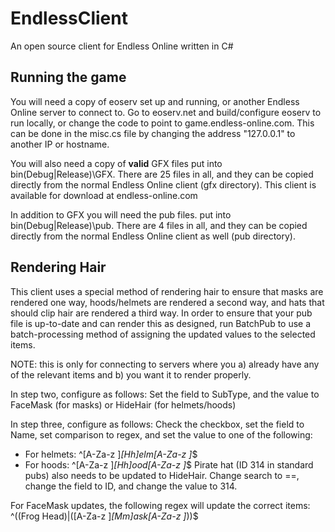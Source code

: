 EndlessClient
=============

An open source client for Endless Online written in C#

Running the game
----------------

You will need a copy of eoserv set up and running, or another Endless Online server to connect to. Go to eoserv.net and build/configure eoserv to run locally, or change the code to point to game.endless-online.com. This can be done in the misc.cs file by changing the address "127.0.0.1" to another IP or hostname.

You will also need a copy of **valid** GFX files put into bin\(Debug|Release)\GFX. There are 25 files in all, and they can be copied directly from the normal Endless Online client (gfx directory). This client is available for download at endless-online.com

In addition to GFX you will need the pub files. put into bin\(Debug|Release)\pub. There are 4 files in all, and they can be copied directly from the normal Endless Online client as well (pub directory).

Rendering Hair
--------------

This client uses a special method of rendering hair to ensure that masks are rendered one way, hoods/helmets are rendered a second way, and hats that should clip hair are rendered a third way. In order to ensure that your pub file is up-to-date and can render this as designed, run BatchPub to use a batch-processing method of assigning the updated values to the selected items.

NOTE: this is only for connecting to servers where you a) already have any of the relevant items and b) you want it to render properly.

In step two, configure as follows: Set the field to SubType, and the value to FaceMask (for masks) or HideHair (for helmets/hoods)

In step three, configure as follows: Check the checkbox, set the field to Name, set comparison to regex, and set the value to one of the following:
 - For helmets: ^[A-Za-z ]*[Hh]elm[A-Za-z ]*$
 - For hoods: ^[A-Za-z ]*[Hh]ood[A-Za-z ]*$
Pirate hat (ID 314 in standard pubs) also needs to be updated to HideHair. Change search to ==, change the field to ID, and change the value to 314.

For FaceMask updates, the following regex will update the correct items: ^((Frog Head)|([A-Za-z ]*[Mm]ask[A-Za-z ]*))$
